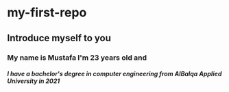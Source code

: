 # my-first-repo
## Introduce myself to you
### My name is **Mustafa** I'm 23 years old and
 #### *I have a bachelor's degree in computer engineering from AlBalqa Applied University in 2021*